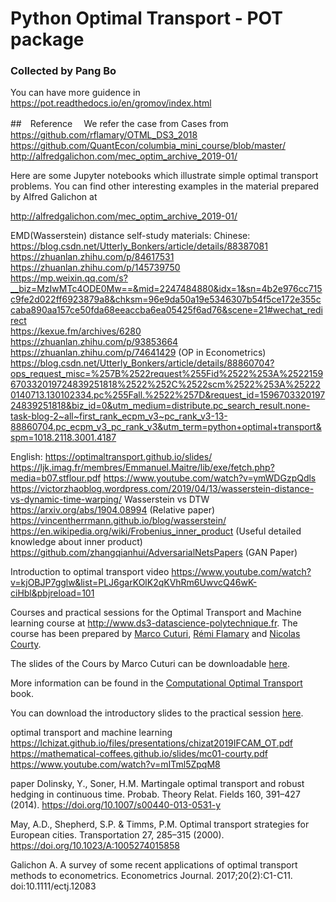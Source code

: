 # Python Optimal Transport - POT package

### Collected by Pang Bo

You can have more guidence in 
https://pot.readthedocs.io/en/gromov/index.html


##　Reference　
We refer the case from Cases from
https://github.com/rflamary/OTML_DS3_2018
https://github.com/QuantEcon/columbia_mini_course/blob/master/
http://alfredgalichon.com/mec_optim_archive_2019-01/

Here are some Jupyter notebooks which illustrate simple optimal transport problems. You can find other interesting examples in the material prepared by Alfred Galichon at

http://alfredgalichon.com/mec_optim_archive_2019-01/


EMD(Wasserstein) distance self-study materials:
Chinese:
https://blog.csdn.net/Utterly_Bonkers/article/details/88387081 
https://zhuanlan.zhihu.com/p/84617531   
https://zhuanlan.zhihu.com/p/145739750    
https://mp.weixin.qq.com/s?__biz=MzIwMTc4ODE0Mw==&mid=2247484880&idx=1&sn=4b2e976cc715c9fe2d022ff6923879a8&chksm=96e9da50a19e5346307b54f5ce172e355ccaba890aa157ce50fda68eeaccba6ea05425f6ad76&scene=21#wechat_redirect  
https://kexue.fm/archives/6280  
https://zhuanlan.zhihu.com/p/93853664 
https://zhuanlan.zhihu.com/p/74641429   (OP in Econometrics) 
https://blog.csdn.net/Utterly_Bonkers/article/details/88860704?ops_request_misc=%257B%2522request%255Fid%2522%253A%2522159670332019724839251818%2522%252C%2522scm%2522%253A%252220140713.130102334.pc%255Fall.%2522%257D&request_id=159670332019724839251818&biz_id=0&utm_medium=distribute.pc_search_result.none-task-blog-2~all~first_rank_ecpm_v3~pc_rank_v3-13-88860704.pc_ecpm_v3_pc_rank_v3&utm_term=python+optimal+transport&spm=1018.2118.3001.4187


English:
https://optimaltransport.github.io/slides/
https://ljk.imag.fr/membres/Emmanuel.Maitre/lib/exe/fetch.php?media=b07.stflour.pdf
https://www.youtube.com/watch?v=ymWDGzpQdls
https://victorzhaoblog.wordpress.com/2019/04/13/wasserstein-distance-vs-dynamic-time-warping/   Wasserstein vs DTW
https://arxiv.org/abs/1904.08994    (Relative paper)
https://vincentherrmann.github.io/blog/wasserstein/
https://en.wikipedia.org/wiki/Frobenius_inner_product  (Useful detailed knowledge about inner product)
https://github.com/zhangqianhui/AdversarialNetsPapers  (GAN Paper)


Introduction to optimal transport video
https://www.youtube.com/watch?v=kjOBJP7gglw&list=PLJ6garKOlK2qKVhRm6UwvcQ46wK-ciHbl&pbjreload=101

Courses and practical sessions for the Optimal Transport and Machine learning course at http://www.ds3-datascience-polytechnique.fr.
The course has been prepared by [Marco Cuturi](http://marcocuturi.net/),
 [Rémi Flamary](http://remi.flamary.com/) and [Nicolas Courty](http://people.irisa.fr/Nicolas.Courty/).

The slides of the Cours by Marco Cuturi can be downloadable [here](https://www.dropbox.com/s/3kuqnhmf2q0dzjq/mlss18_argentina.pdf?dl=0).


More information can be found in the [Computational Optimal Transport](https://arxiv.org/pdf/1803.00567.pdf) book.


You can download the introductory slides to the practical session [here](https://remi.flamary.com/cours/otml/OTML_TPDS3_2018.pdf).

optimal transport and machine learning
https://lchizat.github.io/files/presentations/chizat2019IFCAM_OT.pdf
https://mathematical-coffees.github.io/slides/mc01-courty.pdf
https://www.youtube.com/watch?v=mITml5ZpqM8


paper
Dolinsky, Y., Soner, H.M. Martingale optimal transport and robust hedging in continuous time. Probab. Theory Relat. Fields 160, 391–427 (2014). https://doi.org/10.1007/s00440-013-0531-y

May, A.D., Shepherd, S.P. & Timms, P.M. Optimal transport strategies for European cities. Transportation 27, 285–315 (2000). https://doi.org/10.1023/A:1005274015858

Galichon A. A survey of some recent applications of optimal transport methods to econometrics. Econometrics Journal. 2017;20(2):C1-C11. doi:10.1111/ectj.12083
